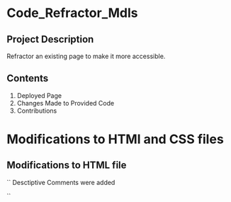 # Code_Refractor_Mdls

## Project Description
Refractor an existing page to make it more accessible. 

## Contents

1. Deployed Page 
2. Changes Made to Provided Code 
3. Contributions

# Modifications to HTMl and CSS files 

## Modifications to HTML file 
``
Desctiptive Comments were added 
<!--Start Navigation/Header-->
<!--End Navigation-->	 
<!-- Hero -->
<!--Hero End-->	 
<!--Main Content-->
<!--End Main Content-->	 
<!--Benefits Section Start-->
<!--Benefits Section End-->	  
<!--Footer Start-->
<!--Footer End-->
``
